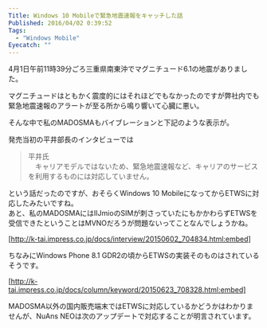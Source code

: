 ```yaml
---
Title: Windows 10 Mobileで緊急地震速報をキャッチした話
Published: 2016/04/02 0:39:52
Tags:
  - "Windows Mobile"
Eyecatch: ""
---
```

4月1日午前11時39分ごろ三重県南東沖でマグニチュード6.1の地震がありました。

マグニチュードはともかく震度的にはそれほどでもなかったのですが弊社内でも緊急地震速報のアラートが至る所から鳴り響いて心臓に悪い。  

そんな中で私のMADOSMAもバイブレーションと下記のような表示が。  

<?# Twitter 715866670938456064 /?>

発売当初の平井部長のインタビューでは
> 平井氏  
> 　キャリアモデルではないため、緊急地震速報など、キャリアのサービスを利用するものには対応していません。  

という話だったのですが、おそらくWindows 10 MobileになってからETWSに対応したみたいですね。  
あと、私のMADOSMAにはIIJmioのSIMが刺さっていたにもかかわらずETWSを受信できたということはMVNOだろうが問題ないってことなんでしょうかね。  

[http://k-tai.impress.co.jp/docs/interview/20150602_704834.html:embed]

ちなみにWindows Phone 8.1 GDR2の頃からETWSの実装そのものはされているそうです。  

[http://k-tai.impress.co.jp/docs/column/keyword/20150623_708328.html:embed]

MADOSMA以外の国内販売端末ではETWSに対応しているかどうかはわかりませんが、NuAns NEOは次のアップデートで対応することが明言されています。

<?# Twitter 715868084695764992 /?>

